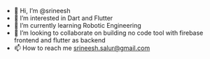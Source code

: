 - 👋 Hi, I’m @srineesh
- 👀 I’m interested in Dart and Flutter
- 🌱 I’m currently learning Robotic Engineering
- 💞️ I’m looking to collaborate on building no code tool with firebase frontend and flutter as backend
- 📫 How to reach me srineesh.salur@gmail.com

<!---
srineesh/srineesh is a ✨ special ✨ repository because its `README.md` (this file) appears on your GitHub profile.
You can click the Preview link to take a look at your changes.
--->
